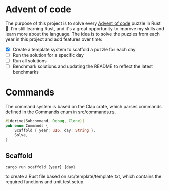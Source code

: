 # Advent of code

The purpose of this project is to solve every [Advent of code](https://adventofcode.com/) puzzle in Rust 🦀.
I'm still learning Rust, and it's a great opportunity to improve my skills and learn more about the language.
The idea is to solve the puzzles from each year in this project and add features over time:

- [x] Create a template system to scaffold a puzzle for each day
- [ ] Run the solution for a specific day
- [ ] Run all solutions
- [ ] Benchmark solutions and updating the README to reflect the latest benchmarks

# Commands

The command system is based on the Clap crate, which parses commands defined in the Commands enum in src/commands.rs.

```rust
#[derive(Subcommand, Debug, Clone)]
pub enum Commands {
    Scaffold { year: u16, day: String },
    Solve,
}
```

## Scaffold

```console
cargo run scaffold {year} {day}
```

to create a Rust file based on src/template/template.txt, which contains the required functions and unit test setup.
